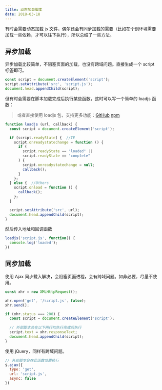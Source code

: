 ```yaml
---
title: 动态加载脚本
date: 2018-03-18
---
```



有时会需要动态加载 js 文件，偶尔还会有同步加载的需要（比如在个别环境需要加载一些依赖，才可以往下执行），所以总结了一些方法。

## 异步加载

异步加载比较简单，不阻塞页面的加载，也没有跨域问题。直接生成一个 script 标签即可。

```javascript
const script = document.createElement('script');
script.setAttribute('src', 'script.js');
document.head.appendChild(script);
```

但有时会需要在脚本加载完成后执行某些函数，这时可以写一个简单的 loadjs 函数：

> 或者直接使用 loadjs 包，支持更多功能：[GitHub](https://github.com/muicss/loadjs) [npm](https://www.npmjs.com/package/loadjs)

```javascript
function loadjs (url, callback) {
  const script = document.createElement('script');

  if (script.readyState) {  //IE
    script.onreadystatechange = function () {
      if (
        script.readyState == "loaded" ||
        script.readyState == "complete"
      ) {
        script.onreadystatechange = null;
        callback();
      }
    };
  } else {  //Others
    script.onload = function () {
      callback();
    };
  }

  script.setAttribute('src', url);
  document.head.appendChild(script);
}
```

然后传入地址和回调函数

```javascript
loadjs('script.js', function() {
  console.log('loaded');
})
```

## 同步加载

使用 Ajax 同步载入解决，会阻塞页面进程，会有跨域问题。如非必要，尽量不使用。

```javascript
const xhr = new XMLHttpRequest();

xhr.open('get', '/script.js', false);
xhr.send();

if (xhr.status === 200) {
  const script = document.createElement('script');
  
  // 外部脚本会在以下两行均执行完成后执行
  script.text = xhr.responseText;
  document.head.appendChild(script);
}
```

使用 jQuery，同样有跨域问题。

```javascript
// 外部脚本会在此函数位置执行
$.ajax({
  type: 'get',
  url: 'script.js',
  async: false
})
```

